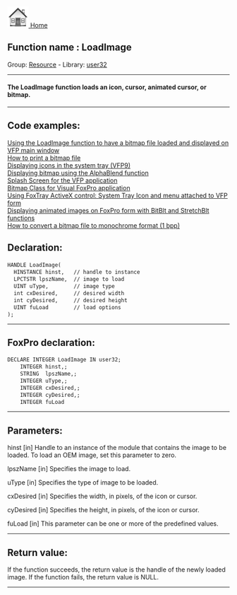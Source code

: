 [<img src="../../images/home.png"> Home ](https://github.com/VFPX/Win32API)  

## Function name : LoadImage
Group: [Resource](../../functions_group.md#Resource)  -  Library: [user32](../../../libraries.md#user32)  
***  


#### The LoadImage function loads an icon, cursor, animated cursor, or bitmap.
***  


## Code examples:
[Using the LoadImage function to have a bitmap file loaded and displayed on VFP main window](../../samples/sample_210.md)  
[How to print a bitmap file](../../samples/sample_211.md)  
[Displaying icons in the system tray (VFP9)](../../samples/sample_235.md)  
[Displaying bitmap using the AlphaBlend function](../../samples/sample_293.md)  
[Splash Screen for the VFP application](../../samples/sample_294.md)  
[Bitmap Class for Visual FoxPro application](../../samples/sample_295.md)  
[Using FoxTray ActiveX control: System Tray Icon and menu attached to VFP form](../../samples/sample_336.md)  
[Displaying animated images on FoxPro form with BitBlt and StretchBlt functions](../../samples/sample_355.md)  
[How to convert a bitmap file to monochrome format (1 bpp)](../../samples/sample_493.md)  

## Declaration:
```foxpro  
HANDLE LoadImage(
  HINSTANCE hinst,   // handle to instance
  LPCTSTR lpszName,  // image to load
  UINT uType,        // image type
  int cxDesired,     // desired width
  int cyDesired,     // desired height
  UINT fuLoad        // load options
);  
```  
***  


## FoxPro declaration:
```foxpro  
DECLARE INTEGER LoadImage IN user32;
	INTEGER hinst,;
	STRING  lpszName,;
	INTEGER uType,;
	INTEGER cxDesired,;
	INTEGER cyDesired,;
	INTEGER fuLoad  
```  
***  


## Parameters:
hinst 
[in] Handle to an instance of the module that contains the image to be loaded. To load an OEM image, set this parameter to zero. 

lpszName 
[in] Specifies the image to load. 

uType 
[in] Specifies the type of image to be loaded. 

cxDesired 
[in] Specifies the width, in pixels, of the icon or cursor. 

cyDesired 
[in] Specifies the height, in pixels, of the icon or cursor. 

fuLoad 
[in] This parameter can be one or more of the predefined values.   
***  


## Return value:
If the function succeeds, the return value is the handle of the newly loaded image. If the function fails, the return value is NULL.  
***  

